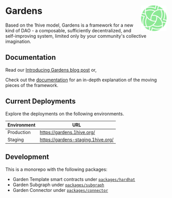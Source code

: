 # Gardens <a href="https://gardens.1hive.org/"><img align="right" src=".github/assets/gardens.svg" height="80px" /></a>

Based on the 1hive model, Gardens is a framework for a new kind of DAO - a composable, sufficiently decentralized, and self-improving system, limited only by your community's collective imagination.

## Documentation

Read our [Introducing Gardens blog post](https://gardens.substack.com/p/introducing-gardens) or,

Check out the [documentation](https://1hive.gitbook.io/gardens/) for an in-depth explanation of the moving pieces of the framework.

## Current Deployments

Explore the deployments on the following environments.

| Environment | URL |
| ------------- | ------------- |
| Production | https://gardens.1hive.org/ |
| Staging | https://gardens-staging.1hive.org/ |

## Development

This is a monorepo with the following packages:

- Garden Template smart contracts under [`packages/hardhat`](https://github.com/1Hive/gardens/tree/master/packages/hardhat)
- Garden Subgraph under [`packages/subgraph`](https://github.com/1Hive/gardens/tree/master/packages/subgraph)
- Garden Connector under [`packages/connector`](https://github.com/1Hive/gardens/tree/master/packages/connector)
